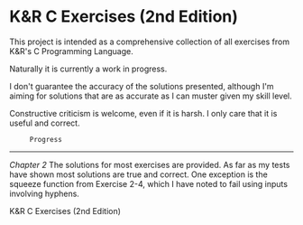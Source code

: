 # K&R C Exercises (2nd Edition)

This project is intended as a comprehensive collection of all exercises from K&R's C Programming Language.

Naturally it is currently a work in progress.

I don't guarantee the accuracy of the solutions presented, although I'm aiming for solutions that are as accurate as I can muster given my skill level.

Constructive criticism is welcome, even if it is harsh. I only care that it is useful and correct.



         Progress
---------------------------

<i>Chapter 2</i>
The solutions for most exercises are provided. As far as my tests have shown most solutions are true and correct. One exception is the squeeze function from Exercise 2-4, which I have noted to fail using inputs involving hyphens.




K&amp;R C Exercises (2nd Edition)
